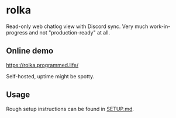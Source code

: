 # rolka
Read-only web chatlog view with Discord sync. Very much work-in-progress and not "production-ready" at all.

## Online demo
https://rolka.programmed.life/

Self-hosted, uptime might be spotty.

## Usage
Rough setup instructions can be found in [SETUP.md](SETUP.md).
